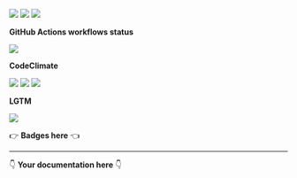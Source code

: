 ![](https://img.shields.io/github/package-json/v/kaskadi/asin-sync)
![](https://img.shields.io/badge/code--style-standard-blue)
![](https://img.shields.io/github/license/kaskadi/asin-sync?color=blue)

**GitHub Actions workflows status**

![](https://img.shields.io/github/workflow/status/kaskadi/asin-sync/deploy?label=deployed&logo=Amazon%20AWS)
<!-- Only for branches which are not release/** or master -->
<!-- ![](https://img.shields.io/github/workflow/status/kaskadi/asin-sync/syntax-test?label=syntax-test&logo=serverless) -->

**CodeClimate**

[![](https://img.shields.io/codeclimate/maintainability/kaskadi/asin-sync?label=maintainability&logo=Code%20Climate)](https://codeclimate.com/github/kaskadi/asin-sync)
[![](https://img.shields.io/codeclimate/tech-debt/kaskadi/asin-sync?label=technical%20debt&logo=Code%20Climate)](https://codeclimate.com/github/kaskadi/asin-sync)
[![](https://img.shields.io/codeclimate/coverage/kaskadi/asin-sync?label=test%20coverage&logo=Code%20Climate)](https://codeclimate.com/github/kaskadi/asin-sync)

**LGTM**

[![](https://img.shields.io/lgtm/grade/javascript/github/kaskadi/asin-sync?label=code%20quality&logo=LGTM)](https://lgtm.com/projects/g/kaskadi/asin-sync/?mode=list&logo=LGTM)

:point_right: **Badges here** :point_left:

****

:point_down: **Your documentation here** :point_down:

